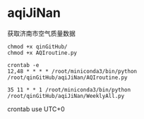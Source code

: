 # aqiJiNan
获取济南市空气质量数据
```shell
chmod +x qinGitHub/
chmod +x AQIroutine.py

crontab -e
12,48 * * * * /root/miniconda3/bin/python /root/qinGitHub/aqiJiNan/AQIroutine.py

35 11 * * 1 /root/miniconda3/bin/python /root/qinGitHub/aqiJiNan/WeeklyAll.py
```
crontab use UTC+0
